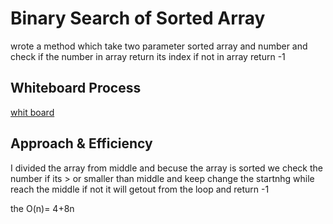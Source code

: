 # Binary Search of Sorted Array
<!-- Description of the challenge -->
wrote a method which take two parameter sorted array and number 
and  check if the number in array return its  index 
if not in array return -1


## Whiteboard Process
[whit board](./binarySearch.jpg)


## Approach & Efficiency
<!-- What approach did you take? Discuss Why. What is the Big O space/time for this approach? -->
I divided the array from middle and becuse the array is sorted we check 
the number if its > or smaller than middle 
and keep change the startnhg while reach the middle if not it will getout from the loop and return -1

the  O(n)= 4+8n 
